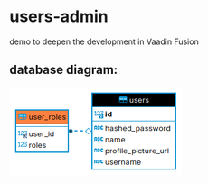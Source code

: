 # users-admin

demo to deepen the development in Vaadin Fusion

## database diagram:
![users_admin_db database diagram](https://github.com/paolomococci/enterprise-workshop/blob/main/screenshots/users_admin_db.png)
